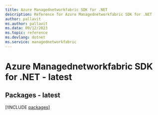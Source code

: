 ```yaml
---
title: Azure Managednetworkfabric SDK for .NET
description: Reference for Azure Managednetworkfabric SDK for .NET
author: pallavit
ms.author: pallavit
ms.data: 09/12/2023
ms.topic: reference
ms.devlang: dotnet
ms.service: managednetworkfabric
---
```

# Azure Managednetworkfabric SDK for .NET - latest
## Packages - latest
[!INCLUDE [packages](managednetworkfabric-index.md)]